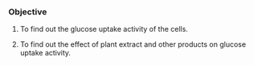 ### Objective
 

1. To find out the glucose uptake activity of the cells.

2. To find out the effect of plant extract and other products on glucose uptake activity.
